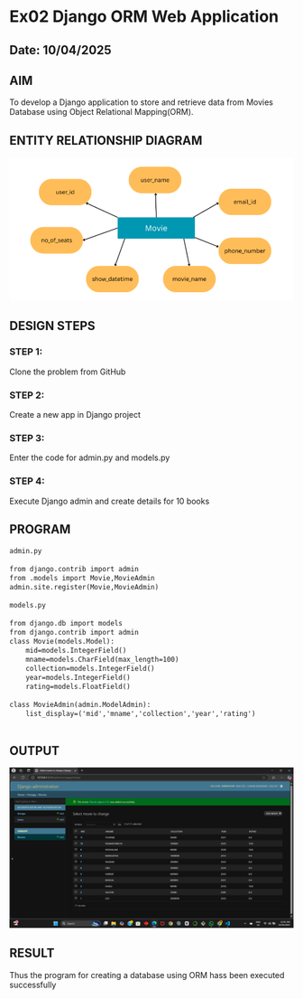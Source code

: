 # Ex02 Django ORM Web Application
## Date: 10/04/2025

## AIM
To develop a Django application to store and retrieve data from Movies Database using Object Relational Mapping(ORM).

## ENTITY RELATIONSHIP DIAGRAM

![alt text](<ER DIAGRAM.png>)

## DESIGN STEPS

### STEP 1:
Clone the problem from GitHub

### STEP 2:
Create a new app in Django project

### STEP 3:
Enter the code for admin.py and models.py

### STEP 4:
Execute Django admin and create details for 10 books

## PROGRAM
```
admin.py

from django.contrib import admin
from .models import Movie,MovieAdmin
admin.site.register(Movie,MovieAdmin)

models.py

from django.db import models
from django.contrib import admin
class Movie(models.Model):
    mid=models.IntegerField()
    mname=models.CharField(max_length=100)
    collection=models.IntegerField()
    year=models.IntegerField()
    rating=models.FloatField()

class MovieAdmin(admin.ModelAdmin):
    list_display=('mid','mname','collection','year','rating')


```


## OUTPUT

![alt text](<Screenshot (22).png>)


## RESULT
Thus the program for creating a database using ORM hass been executed successfully
